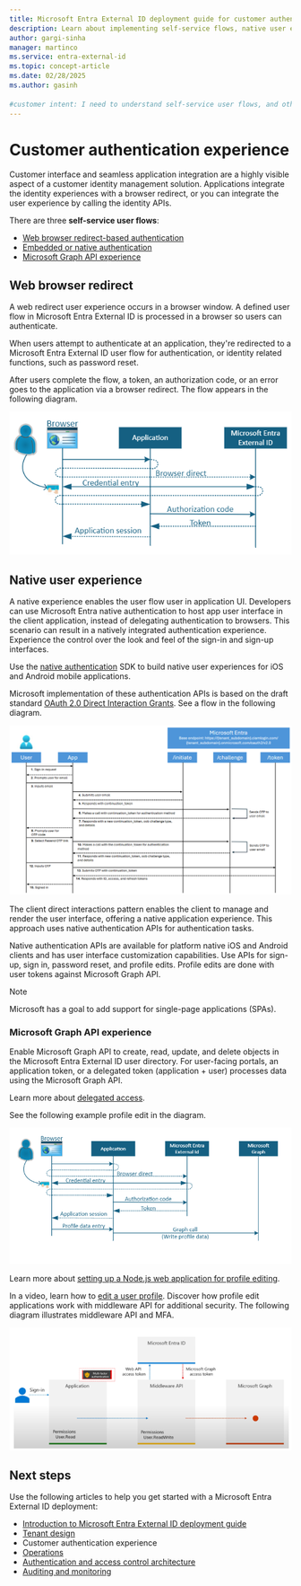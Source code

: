 ```yaml
---
title: Microsoft Entra External ID deployment guide for customer authentication experience
description: Learn about implementing self-service flows, native user experience, and more in Microsoft Entra External ID.
author: gargi-sinha
manager: martinco
ms.service: entra-external-id
ms.topic: concept-article
ms.date: 02/28/2025
ms.author: gasinh

#customer intent: I need to understand self-service user flows, and other customer authentication experiences in Microsoft Entra External ID.
---
```


# Customer authentication experience

Customer interface and seamless application integration are a highly visible aspect of a customer identity management solution. Applications integrate the identity experiences with a browser redirect, or you can integrate the user experience by calling the identity APIs. 

There are three **self-service user flows**: 

* [Web browser redirect-based authentication](#web-browser-redirect)
* [Embedded or native authentication](#native-user-experience)
* [Microsoft Graph API experience](#microsoft-graph-api-experience)

## Web browser redirect

A web redirect user experience occurs in a browser window. A defined user flow in Microsoft Entra External ID is processed in a browser so users can authenticate. 

When users attempt to authenticate at an application, they're redirected to a Microsoft Entra External ID user flow for authentication, or identity related functions, such as password reset.  

After users complete the flow, a token, an authorization code, or an error goes to the application via a browser redirect. The flow appears in the following diagram. 

   [ ![Diagram of a browser redirect flow.](media/deployment-external/user-flow-browser-redirect.png)](media/deployment-external/user-flow-browser-redirect-expanded.png#lightbox)

## Native user experience

A native experience enables the user flow user in application UI. Developers can use Microsoft Entra native authentication to host app user interface in the client application, instead of delegating authentication to browsers. This scenario can result in a natively integrated authentication experience. Experience the control over the look and feel of the sign-in and sign-up interfaces. 

Use the [native authentication](../external-id/customers/concept-native-authentication.md) SDK to build native user experiences for iOS and Android mobile applications. 

Microsoft implementation of these authentication APIs is based on the draft standard [OAuth 2.0 Direct Interaction Grants](https://drafts.aaronpk.com/oauth-direct-interaction-grant/draft-parecki-oauth-direct-interaction-grant.html). See a flow in the following diagram.

[ ![Diagram of native authentication.](media/deployment-external/native-authentication.png)](media/deployment-external/native-authentication-expanded.png#lightbox)

The client direct interactions pattern enables the client to manage and render the user interface, offering a native application experience. This approach uses native authentication APIs for authentication tasks.  

Native authentication APIs are available for platform native iOS and Android clients and has user interface customization capabilities. Use APIs for sign-up, sign in, password reset, and profile edits. Profile edits are done with user tokens against Microsoft Graph API. 
   >[!NOTE]
   >Microsoft has a goal to add support for single-page applications (SPAs).

### Microsoft Graph API experience

Enable Microsoft Graph API to create, read, update, and delete objects in the Microsoft Entra External ID user directory. For user-facing portals, an application token,  or a delegated token (application + user) processes data using the Microsoft Graph API.  

Learn more about [delegated access](../identity-platform/delegated-access-primer.md).

See the following example profile edit in the diagram. 

   [ ![Diagram illustrating a profile edit.](media/deployment-external/profile-edit.png)](media/deployment-external/profile-edit-expanded.png#lightbox)

Learn more about [setting up a Node.js web application for profile editing](). 

In a video, learn how to [edit a user profile](../external-id/customers/how-to-web-app-node-edit-profile-prepare-app.md). Discover how profile edit applications work with middleware API for additional security. The following diagram illustrates middleware API and MFA.  

   [ ![Diagram of a profile edit.](media/deployment-external/middleware-api.png)](media/deployment-external/middleware-api-expanded.png#lightbox)

## Next steps

Use the following articles to help you get started with a Microsoft Entra External ID deployment: 

* [Introduction to Microsoft Entra External ID deployment guide](deployment-external-intro.md)
* [Tenant design](deployment-external-tenant-design.md)
* Customer authentication experience
* [Operations](deployment-external-operations.md)
* [Authentication and access control architecture](deployment-external-authentication-access-control.md)
* [Auditing and monitoring](deployment-external-audit-monitor.md)

